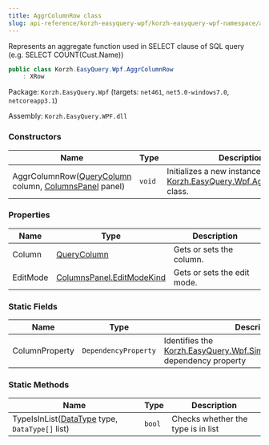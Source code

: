 ```yaml
---
title: AggrColumnRow class
slug: api-reference/korzh-easyquery-wpf/korzh-easyquery-wpf-namespace/aggrcolumnrow-class
---
```

Represents an aggregate function used in SELECT clause of SQL query (e.g. SELECT COUNT(Cust.Name))
```csharp
public class Korzh.EasyQuery.Wpf.AggrColumnRow
    : XRow

```
Package: `Korzh.EasyQuery.Wpf` (targets: `net461`, `net5.0-windows7.0`, `netcoreapp3.1`)

Assembly: `Korzh.EasyQuery.WPF.dll`

### Constructors

| Name | Type | Description | 
| --- | --- | --- | 
| AggrColumnRow([QueryColumn](/api-reference/korzh-easyquery/korzh-easyquery-namespace/querycolumn-class) column, [ColumnsPanel](/api-reference/korzh-easyquery-wpf/korzh-easyquery-wpf-namespace/columnspanel-class) panel) | `void` | Initializes a new instance of the [Korzh.EasyQuery.Wpf.AggrColumnRow](/api-reference/korzh-easyquery-wpf/korzh-easyquery-wpf-namespace/aggrcolumnrow-class) class. | 


### Properties

| Name | Type | Description | 
| --- | --- | --- | 
| Column | [QueryColumn](/api-reference/korzh-easyquery/korzh-easyquery-namespace/querycolumn-class) | Gets or sets the column. | 
| EditMode | [ColumnsPanel.EditModeKind](/api-reference/korzh-easyquery-wpf/korzh-easyquery-wpf-namespace/columnspanel-editmodekind-enum) | Gets or sets the edit mode. | 


### Static Fields

| Name | Type | Description | 
| --- | --- | --- | 
| ColumnProperty | `DependencyProperty` | Identifies the [Korzh.EasyQuery.Wpf.SimpleColumnRow.Column](/api-reference/korzh-easyquery-wpf/korzh-easyquery-wpf-namespace/simplecolumnrow-class) dependency property | 


### Static Methods

| Name | Type | Description | 
| --- | --- | --- | 
| TypeIsInList([DataType](/api-reference/easydata-core/easydata-namespace/datatype-enum) type, `DataType[]` list) | `bool` | Checks whether the type is in list |